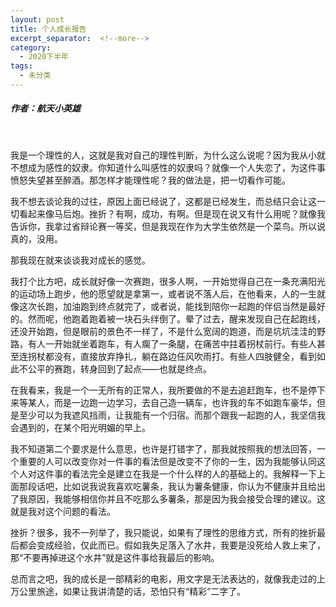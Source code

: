 ```yaml
---
layout: post
title: 个人成长报告
excerpt_separator:  <!--more-->
category: 
  - 2020下半年
tags:
  - 未分类
---
```


##### 作者：航天小英雄

<br>

我是一个理性的人，这就是我对自己的理性判断，为什么这么说呢？因为我从小就不想成为感性的奴隶。你知道什么叫感性的奴隶吗？就像一个人失恋了，为这件事愤怒失望甚至醉酒。那怎样才能理性呢？我的做法是，把一切看作可能。

我不想去谈论我的过往，原因上面已经说了，这都是已经发生，而总结只会让这一切看起来像马后炮。挫折？有啊，成功，有啊。但是现在说又有什么用呢？就像我告诉你，我拿过省辩论赛一等奖，但是我现在作为大学生依然是一个菜鸟。所以说真的，没用。

那我现在就来谈谈我对成长的感觉。

我打个比方吧，成长就好像一次赛跑，很多人啊，一开始觉得自己在一条充满阳光的运动场上跑步，他的愿望就是拿第一，或者说不落人后，在他看来，人的一生就像这次长跑，加油跑到终点就完了，或者说，能找到陪你一起跑的伴侣当然是最好的。然而呢，他跑着跑着被一块石头绊倒了。晕了过去，醒来发现自己在起跑线，还没开始跑，但是眼前的景色不一样了，不是什么宽阔的跑道，而是坑坑洼洼的野路，有人一开始就坐着跑车，有人瘸了一条腿，在痛苦中拄着拐杖前行。有些人甚至连拐杖都没有，直接放弃挣扎，躺在路边任风吹雨打。有些人四肢健全，看到如此不公平的赛跑，转身回到了起点——也就是终点。

在我看来，我是一个一无所有的正常人，我所要做的不是去追赶跑车，也不是停下来等某人，而是一边跑一边学习，去自己造一辆车，也许我的车不如跑车豪华，但是至少可以为我遮风挡雨，让我能有一个归宿。而那个跟我一起跑的人，我坚信我会遇到的，在某个阳光明媚的早上。

我不知道第二个要求是什么意思，也许是打错字了，那我就按照我的想法回答，一个重要的人可以改变你对一件事的看法但是改变不了你的一生，因为我能够认同这个人对这件事的看法完全是建立在我是一个什么样的人的基础上的。我解释一下上面那段话吧，比如说我说我喜欢吃薯条，我认为薯条健康，你认为不健康并且给出了我原因，我能够相信你并且不吃那么多薯条，那是因为我会接受合理的建议。这就是我对这个问题的看法。

挫折？很多，我不一列举了，我只能说，如果有了理性的思维方式，所有的挫折最后都会变成经验，仅此而已。假如我失足落入了水井，我要是没死给人救上来了，那“不要再掉进这个水井”就是这件事给我最后的影响。

总而言之吧，我的成长是一部精彩的电影，用文字是无法表达的，就像我走过的上万公里旅途，如果让我讲清楚的话，恐怕只有“精彩”二字了。